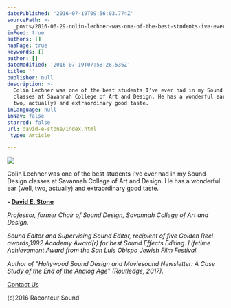 ```yaml
---
datePublished: '2016-07-19T09:56:03.774Z'
sourcePath: >-
  _posts/2016-06-29-colin-lechner-was-one-of-the-best-students-ive-ever-had-in.md
inFeed: true
authors: []
hasPage: true
keywords: []
author: []
dateModified: '2016-07-19T07:58:28.536Z'
title: ''
publisher: null
description: >-
  Colin Lechner was one of the best students I've ever had in my Sound Design
  classes at Savannah College of Art and Design. He has a wonderful ear (well,
  two, actually) and extraordinary good taste.
inLanguage: null
inNav: false
starred: false
url: david-e-stone/index.html
_type: Article

---
```

![](https://the-grid-user-content.s3-us-west-2.amazonaws.com/a6a8f0aa-9508-41ef-a713-e063e671c82e.jpg)

Colin Lechner was one of the best students I've ever had in my Sound Design classes at Savannah College of Art and Design. He has a wonderful ear (well, two, actually) and extraordinary good taste.

**- [David E. Stone][0]**

_Professor, former Chair of Sound Design, Savannah College of Art and Design._

_Sound Editor and Supervising Sound Editor, recipient of five Golden Reel awards,1992 Academy Award(r) for best Sound Effects Editing. Lifetime Achievement Award from the San Luis Obispo Jewish Film Festival._

_Author of "Hollywood Sound Design and Moviesound Newsletter: A Case Study of the End of the Analog Age" (Routledge, 2017)._

[Contact Us][1]

(c)2016 Raconteur Sound

[0]: http://www.imdb.com/name/nm0831823/?ref_=fn_al_nm_1 "David E. Stone"
[1]: raconteursound.com/contac "Contact Us"
